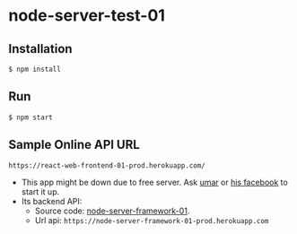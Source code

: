 # node-server-test-01

## Installation

`$ npm install`

## Run

`$ npm start`

## Sample Online API URL
`https://react-web-frontend-01-prod.herokuapp.com/`
* This app might be down due to free server. Ask <a href='https://wa.me/60199737579'>umar</a> or <a href='https://www.facebook.com/kidzeclipes'>his facebook</a> to start it up.
* Its backend API:
  - Source code: <a href='https://github.com/umaqgeek/node-server-framework-01'>node-server-framework-01</a>.
  - Url api: `https://node-server-framework-01-prod.herokuapp.com`
